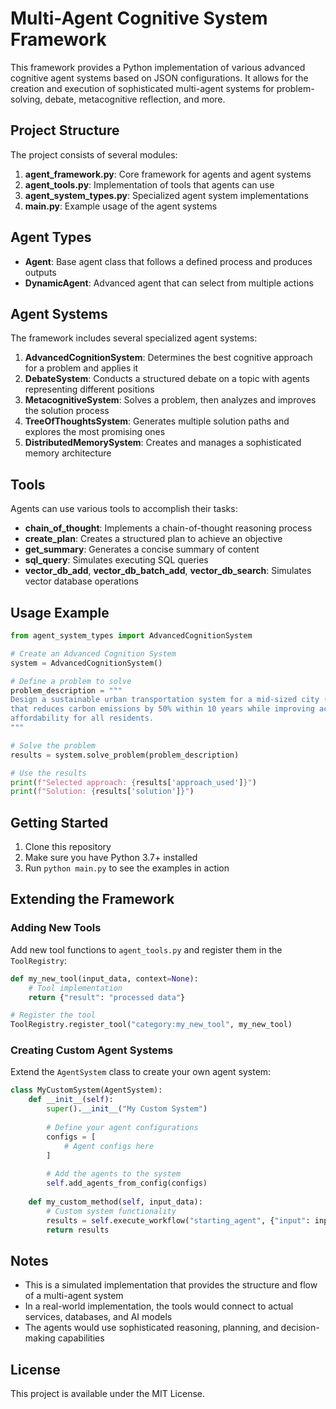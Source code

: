 # Multi-Agent Cognitive System Framework

This framework provides a Python implementation of various advanced cognitive agent systems based on JSON configurations. It allows for the creation and execution of sophisticated multi-agent systems for problem-solving, debate, metacognitive reflection, and more.

## Project Structure

The project consists of several modules:

1. **agent_framework.py**: Core framework for agents and agent systems
2. **agent_tools.py**: Implementation of tools that agents can use
3. **agent_system_types.py**: Specialized agent system implementations
4. **main.py**: Example usage of the agent systems

## Agent Types

- **Agent**: Base agent class that follows a defined process and produces outputs
- **DynamicAgent**: Advanced agent that can select from multiple actions

## Agent Systems

The framework includes several specialized agent systems:

1. **AdvancedCognitionSystem**: Determines the best cognitive approach for a problem and applies it
2. **DebateSystem**: Conducts a structured debate on a topic with agents representing different positions
3. **MetacognitiveSystem**: Solves a problem, then analyzes and improves the solution process
4. **TreeOfThoughtsSystem**: Generates multiple solution paths and explores the most promising ones
5. **DistributedMemorySystem**: Creates and manages a sophisticated memory architecture

## Tools

Agents can use various tools to accomplish their tasks:

- **chain_of_thought**: Implements a chain-of-thought reasoning process
- **create_plan**: Creates a structured plan to achieve an objective
- **get_summary**: Generates a concise summary of content
- **sql_query**: Simulates executing SQL queries
- **vector_db_add**, **vector_db_batch_add**, **vector_db_search**: Simulates vector database operations

## Usage Example

```python
from agent_system_types import AdvancedCognitionSystem

# Create an Advanced Cognition System
system = AdvancedCognitionSystem()

# Define a problem to solve
problem_description = """
Design a sustainable urban transportation system for a mid-sized city (population 500,000) 
that reduces carbon emissions by 50% within 10 years while improving accessibility and 
affordability for all residents.
"""

# Solve the problem
results = system.solve_problem(problem_description)

# Use the results
print(f"Selected approach: {results['approach_used']}")
print(f"Solution: {results['solution']}")
```

## Getting Started

1. Clone this repository
2. Make sure you have Python 3.7+ installed
3. Run `python main.py` to see the examples in action

## Extending the Framework

### Adding New Tools

Add new tool functions to `agent_tools.py` and register them in the `ToolRegistry`:

```python
def my_new_tool(input_data, context=None):
    # Tool implementation
    return {"result": "processed data"}

# Register the tool
ToolRegistry.register_tool("category:my_new_tool", my_new_tool)
```

### Creating Custom Agent Systems

Extend the `AgentSystem` class to create your own agent system:

```python
class MyCustomSystem(AgentSystem):
    def __init__(self):
        super().__init__("My Custom System")
        
        # Define your agent configurations
        configs = [
            # Agent configs here
        ]
        
        # Add the agents to the system
        self.add_agents_from_config(configs)
    
    def my_custom_method(self, input_data):
        # Custom system functionality
        results = self.execute_workflow("starting_agent", {"input": input_data})
        return results
```

## Notes

- This is a simulated implementation that provides the structure and flow of a multi-agent system
- In a real-world implementation, the tools would connect to actual services, databases, and AI models
- The agents would use sophisticated reasoning, planning, and decision-making capabilities

## License

This project is available under the MIT License.
